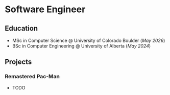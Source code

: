 # Software Engineer

## Education

- MSc in Computer Science @ University of Colorado Boulder (_May 2026_)
- BSc in Computer Engineering @ University of Alberta (_May 2024_)

## Projects

### Remastered Pac-Man

- TODO
